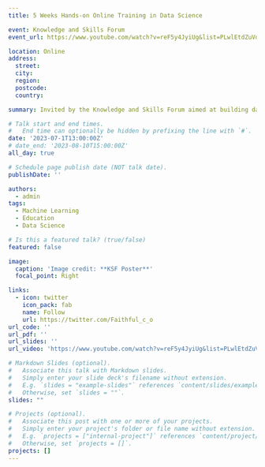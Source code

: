 ```yaml
---
title: 5 Weeks Hands-on Online Training in Data Science

event: Knowledge and Skills Forum
event_url: https://www.youtube.com/watch?v=reF5y4JyiUg&list=PLwlEtdZuVdgj2IUufbOzzId9QA_az7lMv

location: Online
address:
  street: 
  city: 
  region: 
  postcode: 
  country: 

summary: Invited by the Knowledge and Skills Forum aimed at building data science skills for those in developing countries. 

# Talk start and end times.
#   End time can optionally be hidden by prefixing the line with `#`.
date: '2023-07-1T13:00:00Z'
# date_end: '2023-08-10T15:00:00Z'
all_day: true

# Schedule page publish date (NOT talk date).
publishDate: ''

authors:
  - admin
tags:
  - Machine Learning
  - Education
  - Data Science

# Is this a featured talk? (true/false)
featured: false

image:
  caption: 'Image credit: **KSF Poster**'
  focal_point: Right

links:
  - icon: twitter
    icon_pack: fab 
    name: Follow
    url: https://twitter.com/Faithful_c_o
url_code: ''
url_pdf: ''
url_slides: ''
url_video: 'https://www.youtube.com/watch?v=reF5y4JyiUg&list=PLwlEtdZuVdgj2IUufbOzzId9QA_az7lMv'

# Markdown Slides (optional).
#   Associate this talk with Markdown slides.
#   Simply enter your slide deck's filename without extension.
#   E.g. `slides = "example-slides"` references `content/slides/example-slides.md`.
#   Otherwise, set `slides = ""`.
slides: ""

# Projects (optional).
#   Associate this post with one or more of your projects.
#   Simply enter your project's folder or file name without extension.
#   E.g. `projects = ["internal-project"]` references `content/project/deep-learning/index.md`.
#   Otherwise, set `projects = []`.
projects: []
---
```

